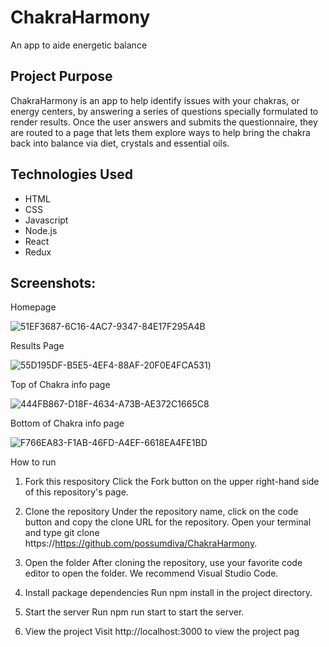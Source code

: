 # ChakraHarmony 
An app to aide energetic balance

## Project Purpose 
ChakraHarmony is an app to help identify issues with your chakras, or energy centers, by answering a series of questions specially formulated to render results. Once the user answers and submits the questionnaire, they are routed to a page that lets them explore ways to help bring the chakra back into balance via diet, crystals and essential oils. 

## Technologies Used 

- HTML
- CSS
- Javascript
- Node.js
- React
- Redux 

## Screenshots: 

Homepage

![51EF3687-6C16-4AC7-9347-84E17F295A4B](https://user-images.githubusercontent.com/67763270/103163062-c3435a80-47c6-11eb-9afd-19644c277218.jpeg)

Results Page

![55D195DF-B5E5-4EF4-88AF-20F0E4FCA531](https://user-images.githubusercontent.com/67763270/103162883-7bbbcf00-47c4-11eb-944d-02b865315e18.jpeg))

Top of Chakra info page

![444FB867-D18F-4634-A73B-AE372C1665C8](https://user-images.githubusercontent.com/67763270/103163082-1c12f300-47c7-11eb-870a-bed155cc2b51.jpeg)

Bottom of Chakra info page

![F766EA83-F1AB-46FD-A4EF-6618EA4FE1BD](https://user-images.githubusercontent.com/67763270/103163055-af97f400-47c6-11eb-9b8f-1f40e5bbe404.jpeg)

How to run

1. Fork this respository
Click the Fork button on the upper right-hand side of this repository's page.

2. Clone the repository
Under the repository name, click on the code button and copy the clone URL for the repository.
Open your terminal and type git clone https://https://github.com/possumdiva/ChakraHarmony.
3. Open the folder
After cloning the repository, use your favorite code editor to open the folder. We recommend Visual Studio Code.

4. Install package dependencies
Run npm install in the project directory.

5. Start the server
Run npm run start to start the server.

6. View the project
Visit http://localhost:3000 to view the project pag





